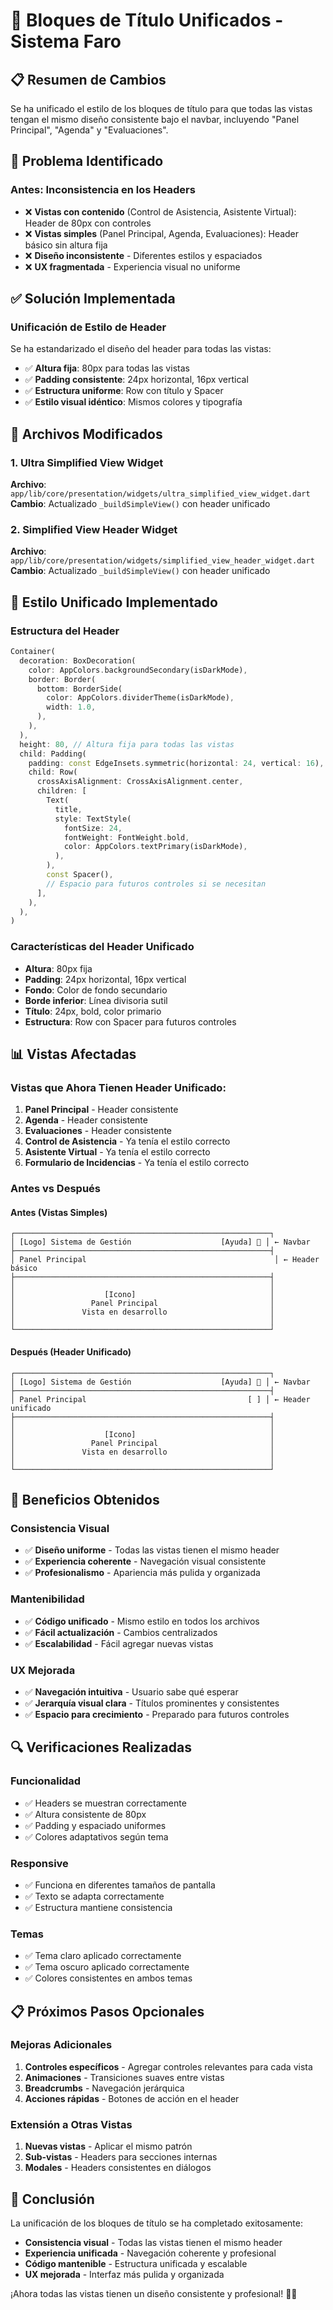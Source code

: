 # 🎯 Bloques de Título Unificados - Sistema Faro

## 📋 Resumen de Cambios

Se ha unificado el estilo de los bloques de título para que todas las vistas tengan el mismo diseño consistente bajo el navbar, incluyendo "Panel Principal", "Agenda" y "Evaluaciones".

## 🎨 **Problema Identificado**

### **Antes: Inconsistencia en los Headers**
- ❌ **Vistas con contenido** (Control de Asistencia, Asistente Virtual): Header de 80px con controles
- ❌ **Vistas simples** (Panel Principal, Agenda, Evaluaciones): Header básico sin altura fija
- ❌ **Diseño inconsistente** - Diferentes estilos y espaciados
- ❌ **UX fragmentada** - Experiencia visual no uniforme

## ✅ **Solución Implementada**

### **Unificación de Estilo de Header**
Se ha estandarizado el diseño del header para todas las vistas:

- ✅ **Altura fija**: 80px para todas las vistas
- ✅ **Padding consistente**: 24px horizontal, 16px vertical
- ✅ **Estructura uniforme**: Row con título y Spacer
- ✅ **Estilo visual idéntico**: Mismos colores y tipografía

## 🔧 **Archivos Modificados**

### **1. Ultra Simplified View Widget**
**Archivo**: `app/lib/core/presentation/widgets/ultra_simplified_view_widget.dart`
**Cambio**: Actualizado `_buildSimpleView()` con header unificado

### **2. Simplified View Header Widget**
**Archivo**: `app/lib/core/presentation/widgets/simplified_view_header_widget.dart`
**Cambio**: Actualizado `_buildSimpleView()` con header unificado

## 🎨 **Estilo Unificado Implementado**

### **Estructura del Header**
```dart
Container(
  decoration: BoxDecoration(
    color: AppColors.backgroundSecondary(isDarkMode),
    border: Border(
      bottom: BorderSide(
        color: AppColors.dividerTheme(isDarkMode),
        width: 1.0,
      ),
    ),
  ),
  height: 80, // Altura fija para todas las vistas
  child: Padding(
    padding: const EdgeInsets.symmetric(horizontal: 24, vertical: 16),
    child: Row(
      crossAxisAlignment: CrossAxisAlignment.center,
      children: [
        Text(
          title,
          style: TextStyle(
            fontSize: 24,
            fontWeight: FontWeight.bold,
            color: AppColors.textPrimary(isDarkMode),
          ),
        ),
        const Spacer(),
        // Espacio para futuros controles si se necesitan
      ],
    ),
  ),
)
```

### **Características del Header Unificado**
- **Altura**: 80px fija
- **Padding**: 24px horizontal, 16px vertical
- **Fondo**: Color de fondo secundario
- **Borde inferior**: Línea divisoria sutil
- **Título**: 24px, bold, color primario
- **Estructura**: Row con Spacer para futuros controles

## 📊 **Vistas Afectadas**

### **Vistas que Ahora Tienen Header Unificado:**
1. **Panel Principal** - Header consistente
2. **Agenda** - Header consistente
3. **Evaluaciones** - Header consistente
4. **Control de Asistencia** - Ya tenía el estilo correcto
5. **Asistente Virtual** - Ya tenía el estilo correcto
6. **Formulario de Incidencias** - Ya tenía el estilo correcto

### **Antes vs Después**

#### **Antes (Vistas Simples)**
```
┌─────────────────────────────────────────────────────────┐
│ [Logo] Sistema de Gestión                    [Ayuda] 👤 │ ← Navbar
├─────────────────────────────────────────────────────────┤
│ Panel Principal                                          │ ← Header básico
├─────────────────────────────────────────────────────────┤
│                                                         │
│                    [Icono]                              │
│                 Panel Principal                         │
│               Vista en desarrollo                       │
│                                                         │
└─────────────────────────────────────────────────────────┘
```

#### **Después (Header Unificado)**
```
┌─────────────────────────────────────────────────────────┐
│ [Logo] Sistema de Gestión                    [Ayuda] 👤 │ ← Navbar
├─────────────────────────────────────────────────────────┤
│ Panel Principal                                    [ ] │ ← Header unificado
├─────────────────────────────────────────────────────────┤
│                                                         │
│                    [Icono]                              │
│                 Panel Principal                         │
│               Vista en desarrollo                       │
│                                                         │
└─────────────────────────────────────────────────────────┘
```

## 🎯 **Beneficios Obtenidos**

### **Consistencia Visual**
- ✅ **Diseño uniforme** - Todas las vistas tienen el mismo header
- ✅ **Experiencia coherente** - Navegación visual consistente
- ✅ **Profesionalismo** - Apariencia más pulida y organizada

### **Mantenibilidad**
- ✅ **Código unificado** - Mismo estilo en todos los archivos
- ✅ **Fácil actualización** - Cambios centralizados
- ✅ **Escalabilidad** - Fácil agregar nuevas vistas

### **UX Mejorada**
- ✅ **Navegación intuitiva** - Usuario sabe qué esperar
- ✅ **Jerarquía visual clara** - Títulos prominentes y consistentes
- ✅ **Espacio para crecimiento** - Preparado para futuros controles

## 🔍 **Verificaciones Realizadas**

### **Funcionalidad**
- ✅ Headers se muestran correctamente
- ✅ Altura consistente de 80px
- ✅ Padding y espaciado uniformes
- ✅ Colores adaptativos según tema

### **Responsive**
- ✅ Funciona en diferentes tamaños de pantalla
- ✅ Texto se adapta correctamente
- ✅ Estructura mantiene consistencia

### **Temas**
- ✅ Tema claro aplicado correctamente
- ✅ Tema oscuro aplicado correctamente
- ✅ Colores consistentes en ambos temas

## 📋 **Próximos Pasos Opcionales**

### **Mejoras Adicionales**
1. **Controles específicos** - Agregar controles relevantes para cada vista
2. **Animaciones** - Transiciones suaves entre vistas
3. **Breadcrumbs** - Navegación jerárquica
4. **Acciones rápidas** - Botones de acción en el header

### **Extensión a Otras Vistas**
1. **Nuevas vistas** - Aplicar el mismo patrón
2. **Sub-vistas** - Headers para secciones internas
3. **Modales** - Headers consistentes en diálogos

## 🎉 **Conclusión**

La unificación de los bloques de título se ha completado exitosamente:

- **Consistencia visual** - Todas las vistas tienen el mismo header
- **Experiencia unificada** - Navegación coherente y profesional
- **Código mantenible** - Estructura unificada y escalable
- **UX mejorada** - Interfaz más pulida y organizada

¡Ahora todas las vistas tienen un diseño consistente y profesional! 🎯✨
